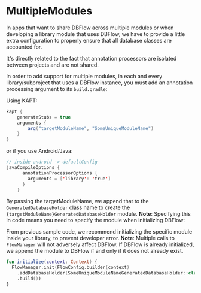 # MultipleModules

In apps that want to share DBFlow across multiple modules or when developing a library module that uses DBFlow, we have to provide a little extra configuration to properly ensure that all database classes are accounted for.

It's directly related to the fact that annotation processors are isolated between projects and are not shared.

In order to add support for multiple modules, in each and every library/subproject that uses a DBFlow instance, 
you must add an annotation processing argument to its `build.gradle`:

Using KAPT:

```java
kapt {
    generateStubs = true
    arguments {
        arg("targetModuleName", "SomeUniqueModuleName")
    }
}
```
or if you use Android/Java:

```java
// inside android -> defaultConfig
javaCompileOptions {
      annotationProcessorOptions {
        arguments = ['library': 'true']
      }
    }
```

By passing the targetModuleName, we append that to the `GeneratedDatabaseHolder` class name to create the `{targetModuleName}GeneratedDatabaseHolder` module.
 **Note**: Specifying this in code means you need to specify the module when initializing DBFlow:

From previous sample code, we recommend initializing the specific module inside your library, 
to prevent developer error. **Note**: Multiple calls to `FlowManager` will not adversely affect DBFlow. 
If DBFlow is already initialized, we append the module to DBFlow if and only if it does not already exist.

```kotlin
fun initialize(context: Context) {
  FlowManager.init(FlowConfig.builder(context)
    .addDatabaseHolder(SomeUniqueModuleNameGeneratedDatabaseHolder::class)
    .build())
}
```
